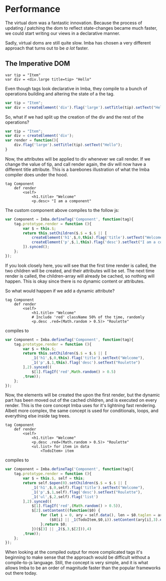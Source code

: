 # Performance

The virtual dom was a fantastic innovation. Because the process of updating / patching the dom to reflect state-changes became much faster, we could start writing our views in a declarative manner.

Sadly, virtual doms are still quite slow. Imba has chosen a very different approach that turns out to be *a lot* faster.

## The Imperative DOM

```imba
var tip = "Item"
var div = <div.large title=tip> "Hello"
```

Even though tags look declarative in Imba, they compile to a bunch of operations building and altering the state of a the tag.

```javascript
var tip = "Item";
var div = createElement('div').flag('large').setTitle(tip).setText("Hello");
```

So, what if we had split up the creation of the div and the rest of the operations?

```javascript
var tip = "Item";
var div = createElement('div');
var render = function(){
    div.flag('large').setTitle(tip).setText("Hello");
}
```

Now, the attributes will be applied to div whenever we call render. If we change the value of tip, and call render again, the div will now have a different title attribute. This is a barebones illustration of what the Imba compiler does under the hood.

```imba
tag Component
    def render
        <self>
            <h1.title> "Welcome"
            <p.desc> "I am a component"
```

The custom component above compiles to the follow js:

```javascript
var Component = Imba.defineTag('Component', function(tag){
    tag.prototype.render = function (){
        var $ = this.$;
        return this.setChildren($.$ = $.$ || [
            createElement('h1',$,0,this).flag('title').setText("Welcome"),
            createElement('p',$,1,this).flag('desc').setText("I am a component")
        ]).synced();
    };
});
```

If you look closely here, you will see that the first time render is called, the two children will be created, and their attributes will be set. The next time render is called, the children-array will already be cached, so nothing will happen. This is okay since there is no dynamic content or attributes.

So what would happen if we add a dynamic attribute?

```imba
tag Component
    def render
        <self>
            <h1.title> "Welcome"
            # Include 'red' className 50% of the time, randomly
            <p.desc .red=(Math.random > 0.5)> "Roulette"
```

compiles to

```javascript
var Component = Imba.defineTag('Component', function(tag){
    tag.prototype.render = function (){
        var $ = this.$;
        return this.setChildren($.$ = $.$ || [
            _1('h1',$,0,this).flag('title').setText("Welcome"),
            _1('p',$,1,this).flag('desc').setText("Roulette")
        ],2).synced((
            $[1].flagIf('red',Math.random() > 0.5)
        ,true));
    };
});
```

Now, the elements will be created the upon the first render, but the dynamic part has been moved out of the cached children, and is executed on every render. This is the core concept Imba uses for it's lightning fast rendering. Albeit more complex, the same concept is used for conditionals, loops, and everything else inside tag trees.

```imba
tag Component
    def render
        <self>
            <h1.title> "Welcome"
            <p.desc .red=(Math.random > 0.5)> "Roulette"
            <ul.list> for item in data
                <TodoItem> item
```

compiles to

```javascript
var Component = Imba.defineTag('Component', function(tag){
    tag.prototype.render = function (){
        var $ = this.$, self = this;
        return self.$open(0).setChildren($.$ = $.$ || [
            _1('h1',$,0,self).flag('title').setText("Welcome"),
            _1('p',$,1,self).flag('desc').setText("Roulette"),
            _1('ul',$,2,self).flag('list')
        ],2).synced((
            $[1].flagIf('red',(Math.random() > 0.5)),
            $[2].setContent((function($0) {
                for (let i = 0, ary = self.data(), len = $0.taglen = ary.length; i < len; i++) {
                    ($0[i] || _1(TodoItem,$0,i)).setContent(ary[i],3).end();
                };return $0;
            })($[3] || _2($,3,$[2])),4)
        ,true));
    };
});
```

When looking at the compiled output for more complicated tags it's beginning to make sense that the approach would be difficult without a compile-to-js language. Still, the concept is very simple, and it is what allows Imba to be an order of magnitude faster than the popular frameworks out there today.
